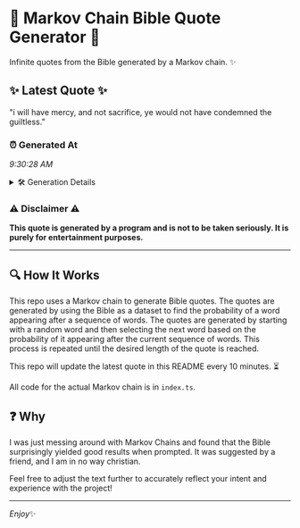 # 📖 Markov Chain Bible Quote Generator 📖

Infinite quotes from the Bible generated by a Markov chain. ✨

## ✨ Latest Quote ✨
"i will have mercy, and not sacrifice, ye would not have condemned the guiltless."

### ⏰ Generated At
*9:30:28 AM*

<details>
    <summary>🛠️ Generation Details</summary>
    <p>
        <strong>🌱 Seed:</strong> i<br>
        <strong>🔄 Iterations:</strong> 13<br>
        <strong>📜 Context History:</strong><br>[ i ]: will<br>[ i, will ]: have<br>[ i, will, have ]: mercy,<br>[ i, will, have, mercy, ]: and<br>[ i, will, have, mercy,, and ]: not<br>[ i, will, have, mercy,, and, not ]: sacrifice,<br>[ will, have, mercy,, and, not, sacrifice, ]: ye<br>[ have, mercy,, and, not, sacrifice,, ye ]: would<br>[ mercy,, and, not, sacrifice,, ye, would ]: not<br>[ and, not, sacrifice,, ye, would, not ]: have<br>[ not, sacrifice,, ye, would, not, have ]: condemned<br>[ sacrifice,, ye, would, not, have, condemned ]: the<br>[ ye, would, not, have, condemned, the ]: guiltless.<br>
    </p>
</details>

### ⚠️ Disclaimer ⚠️
**This quote is generated by a program and is not to be taken seriously. It is purely for entertainment purposes.**

---

## 🔍 How It Works

This repo uses a Markov chain to generate Bible quotes. The quotes are generated by using the Bible as a dataset to find the probability of a word appearing after a sequence of words. The quotes are generated by starting with a random word and then selecting the next word based on the probability of it appearing after the current sequence of words. This process is repeated until the desired length of the quote is reached.

This repo will update the latest quote in this README every 10 minutes. ⏳

All code for the actual Markov chain is in `index.ts`.

## ❓ Why

I was just messing around with Markov Chains and found that the Bible surprisingly yielded good results when prompted. 
It was suggested by a friend, and I am in no way christian.

Feel free to adjust the text further to accurately reflect your intent and experience with the project!

---

*Enjoy*✨
